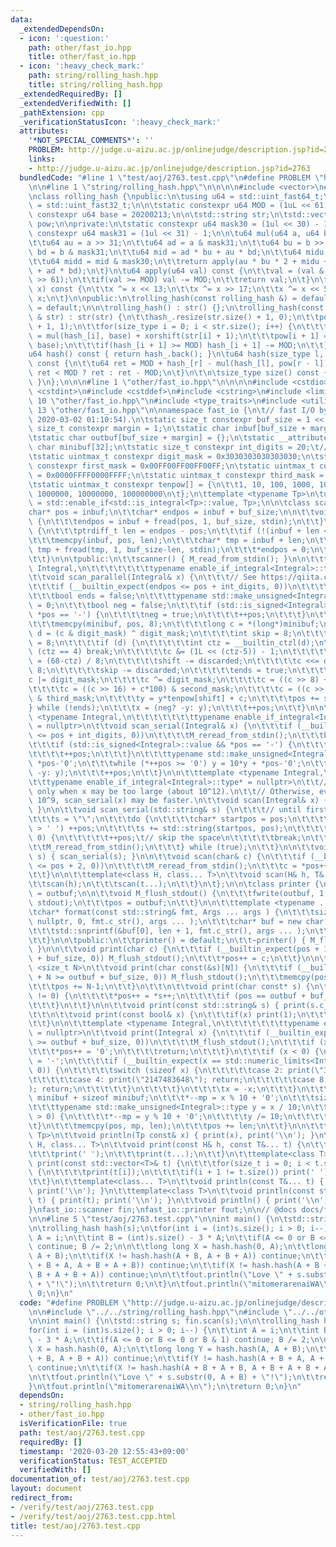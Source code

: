```yaml
---
data:
  _extendedDependsOn:
  - icon: ':question:'
    path: other/fast_io.hpp
    title: other/fast_io.hpp
  - icon: ':heavy_check_mark:'
    path: string/rolling_hash.hpp
    title: string/rolling_hash.hpp
  _extendedRequiredBy: []
  _extendedVerifiedWith: []
  _pathExtension: cpp
  _verificationStatusIcon: ':heavy_check_mark:'
  attributes:
    '*NOT_SPECIAL_COMMENTS*': ''
    PROBLEM: http://judge.u-aizu.ac.jp/onlinejudge/description.jsp?id=2763
    links:
    - http://judge.u-aizu.ac.jp/onlinejudge/description.jsp?id=2763
  bundledCode: "#line 1 \"test/aoj/2763.test.cpp\"\n#define PROBLEM \"http://judge.u-aizu.ac.jp/onlinejudge/description.jsp?id=2763\"\
    \n\n#line 1 \"string/rolling_hash.hpp\"\n\n\n\n#include <vector>\n#include <string>\n\
    \nclass rolling_hash {\npublic:\n\tusing u64 = std::uint_fast64_t;\n\tusing size_type\
    \ = std::uint_fast32_t;\n\n\tstatic constexpr u64 MOD = (1uL << 61) - 1;\n\tstatic\
    \ constexpr u64 base = 20200213;\n\n\tstd::string str;\n\tstd::vector<u64> hash_,\
    \ pow;\n\nprivate:\n\tstatic constexpr u64 mask30 = (1ul << 30) - 1;\n\tstatic\
    \ constexpr u64 mask31 = (1ul << 31) - 1;\n\n\tu64 mul(u64 a, u64 b) const {\n\
    \t\tu64 au = a >> 31;\n\t\tu64 ad = a & mask31;\n\t\tu64 bu = b >> 31;\n\t\tu64\
    \ bd = b & mask31;\n\t\tu64 mid = ad * bu + au * bd;\n\t\tu64 midu = mid >> 30;\n\
    \t\tu64 midd = mid & mask30;\n\t\treturn apply(au * bu * 2 + midu + (midd << 31)\
    \ + ad * bd);\n\t}\n\tu64 apply(u64 val) const {\n\t\tval = (val & MOD) + (val\
    \ >> 61);\n\t\tif(val >= MOD) val -= MOD;\n\t\treturn val;\n\t}\n\tsize_type xorshift(size_type\
    \ x) const {\n\t\tx ^= x << 13;\n\t\tx ^= x >> 17;\n\t\tx ^= x << 5;\n\t\treturn\
    \ x;\n\t}\n\npublic:\n\trolling_hash(const rolling_hash &) = default;\n\trolling_hash(rolling_hash&&)\
    \ = default;\n\n\trolling_hash() : str() {};\n\trolling_hash(const std::string\
    \ & str) : str(str) {\n\t\thash_.resize(str.size() + 1, 0);\n\t\tpow.resize(str.size()\
    \ + 1, 1);\n\t\tfor(size_type i = 0; i < str.size(); i++) {\n\t\t\thash_[i + 1]\
    \ = mul(hash_[i], base) + xorshift(str[i] + 1);\n\t\t\tpow[i + 1] = mul(pow[i],\
    \ base);\n\t\t\tif(hash_[i + 1] >= MOD) hash_[i + 1] -= MOD;\n\t\t}\n\t}\n\n\t\
    u64 hash() const { return hash_.back(); }\n\tu64 hash(size_type l, size_type r)\
    \ const {\n\t\tu64 ret = MOD + hash_[r] - mul(hash_[l], pow[r - l]);\n\t\treturn\
    \ ret < MOD ? ret : ret - MOD;\n\t}\n\t\n\tsize_type size() const { return str.size();\
    \ }\n};\n\n\n#line 1 \"other/fast_io.hpp\"\n\n\n\n#include <cstdio>\n#include\
    \ <cstdint>\n#include <cstddef>\n#include <cstring>\n#include <limits>\n#line\
    \ 10 \"other/fast_io.hpp\"\n#include <type_traits>\n#include <utility>\n#line\
    \ 13 \"other/fast_io.hpp\"\n\nnamespace fast_io {\n\t// fast I/O by rsk0315 (update:\
    \ 2020-03-02 01:10:54).\n\tstatic size_t constexpr buf_size = 1 << 17;\n\tstatic\
    \ size_t constexpr margin = 1;\n\tstatic char inbuf[buf_size + margin] = {};\n\
    \tstatic char outbuf[buf_size + margin] = {};\n\tstatic __attribute__((aligned(8)))\
    \ char minibuf[32];\n\tstatic size_t constexpr int_digits = 20;\t// 18446744073709551615\n\
    \tstatic uintmax_t constexpr digit_mask = 0x3030303030303030;\n\tstatic uintmax_t\
    \ constexpr first_mask = 0x00FF00FF00FF00FF;\n\tstatic uintmax_t constexpr second_mask\
    \ = 0x0000FFFF0000FFFF;\n\tstatic uintmax_t constexpr third_mask = 0x00000000FFFFFFFF;\n\
    \tstatic uintmax_t constexpr tenpow[] = {\n\t\t1, 10, 100, 1000, 10000, 100000,\
    \ 1000000, 10000000, 100000000\n\t};\n\ttemplate <typename Tp>\n\tusing enable_if_integral\
    \ = std::enable_if<std::is_integral<Tp>::value, Tp>;\n\n\tclass scanner {\n\t\t\
    char* pos = inbuf;\n\t\tchar* endpos = inbuf + buf_size;\n\n\t\tvoid M_read_from_stdin()\
    \ {\n\t\t\tendpos = inbuf + fread(pos, 1, buf_size, stdin);\n\t\t}\n\t\tvoid M_reread_from_stdin()\
    \ {\n\t\t\tptrdiff_t len = endpos - pos;\n\t\t\tif (!(inbuf + len <= pos)) return;\n\
    \t\t\tmemcpy(inbuf, pos, len);\n\t\t\tchar* tmp = inbuf + len;\n\t\t\tendpos =\
    \ tmp + fread(tmp, 1, buf_size-len, stdin);\n\t\t\t*endpos = 0;\n\t\t\tpos = inbuf;\n\
    \t\t}\n\n\tpublic:\n\t\tscanner() { M_read_from_stdin(); }\n\n\t\ttemplate <typename\
    \ Integral,\n\t\t\t\t\t\t\ttypename enable_if_integral<Integral>::type* = nullptr>\n\
    \t\tvoid scan_parallel(Integral& x) {\n\t\t\t// See https://qiita.com/rsk0315_h4x/items/17a9cb12e0de5fd918f4\n\
    \t\t\tif (__builtin_expect(endpos <= pos + int_digits, 0))\n\t\t\t\tM_reread_from_stdin();\n\
    \t\t\tbool ends = false;\n\t\t\ttypename std::make_unsigned<Integral>::type y\
    \ = 0;\n\t\t\tbool neg = false;\n\t\t\tif (std::is_signed<Integral>::value &&\
    \ *pos == '-') {\n\t\t\t\tneg = true;\n\t\t\t\t++pos;\n\t\t\t}\n\t\t\tdo {\n\t\
    \t\t\tmemcpy(minibuf, pos, 8);\n\t\t\t\tlong c = *(long*)minibuf;\n\t\t\t\tlong\
    \ d = (c & digit_mask) ^ digit_mask;\n\t\t\t\tint skip = 8;\n\t\t\t\tint shift\
    \ = 8;\n\t\t\t\tif (d) {\n\t\t\t\t\tint ctz = __builtin_ctzl(d);\n\t\t\t\t\tif\
    \ (ctz == 4) break;\n\t\t\t\t\tc &= (1L << (ctz-5)) - 1;\n\t\t\t\t\tint discarded\
    \ = (68-ctz) / 8;\n\t\t\t\t\tshift -= discarded;\n\t\t\t\t\tc <<= discarded *\
    \ 8;\n\t\t\t\t\tskip -= discarded;\n\t\t\t\t\tends = true;\n\t\t\t\t}\n\t\t\t\t\
    c |= digit_mask;\n\t\t\t\tc ^= digit_mask;\n\t\t\t\tc = ((c >> 8) + c*10) & first_mask;\n\
    \t\t\t\tc = ((c >> 16) + c*100) & second_mask;\n\t\t\t\tc = ((c >> 32) + c*10000)\
    \ & third_mask;\n\t\t\t\ty = y*tenpow[shift] + c;\n\t\t\t\tpos += skip;\n\t\t\t\
    } while (!ends);\n\t\t\tx = (neg? -y: y);\n\t\t\t++pos;\n\t\t}\n\n\t\ttemplate\
    \ <typename Integral,\n\t\t\t\t\t\t\ttypename enable_if_integral<Integral>::type*\
    \ = nullptr>\n\t\tvoid scan_serial(Integral& x) {\n\t\t\tif (__builtin_expect(endpos\
    \ <= pos + int_digits, 0))\n\t\t\t\tM_reread_from_stdin();\n\t\t\tbool neg = false;\n\
    \t\t\tif (std::is_signed<Integral>::value && *pos == '-') {\n\t\t\t\tneg = true;\n\
    \t\t\t\t++pos;\n\t\t\t}\n\t\t\ttypename std::make_unsigned<Integral>::type y =\
    \ *pos-'0';\n\t\t\twhile (*++pos >= '0') y = 10*y + *pos-'0';\n\t\t\tx = (neg?\
    \ -y: y);\n\t\t\t++pos;\n\t\t}\n\n\t\ttemplate <typename Integral,\n\t\t\t\t\t\
    \t\ttypename enable_if_integral<Integral>::type* = nullptr>\n\t\t// Use scan_parallel(x)\
    \ only when x may be too large (about 10^12).\n\t\t// Otherwise, even when x <=\
    \ 10^9, scan_serial(x) may be faster.\n\t\tvoid scan(Integral& x) { scan_parallel(x);\
    \ }\n\n\t\tvoid scan_serial(std::string& s) {\n\t\t\t// until first whitespace\n\
    \t\t\ts = \"\";\n\t\t\tdo {\n\t\t\t\tchar* startpos = pos;\n\t\t\t\twhile (*pos\
    \ > ' ') ++pos;\n\t\t\t\ts += std::string(startpos, pos);\n\t\t\t\tif (*pos !=\
    \ 0) {\n\t\t\t\t\t++pos;\t// skip the space\n\t\t\t\t\tbreak;\n\t\t\t\t}\n\t\t\
    \t\tM_reread_from_stdin();\n\t\t\t} while (true);\n\t\t}\n\n\t\tvoid scan(std::string&\
    \ s) { scan_serial(s); }\n\n\t\tvoid scan(char& c) {\n\t\t\tif (__builtin_expect(endpos\
    \ <= pos + 2, 0))\n\t\t\t\tM_reread_from_stdin();\n\t\t\tc = *pos++;\n\t\t\t++pos;\n\
    \t\t}\n\n\t\ttemplate<class H, class... T>\n\t\tvoid scan(H& h, T&... t) {\n\t\
    \t\tscan(h);\n\t\t\tscan(t...);\n\t\t}\n\t};\n\n\tclass printer {\n\t\tchar* pos\
    \ = outbuf;\n\n\t\tvoid M_flush_stdout() {\n\t\t\tfwrite(outbuf, 1, pos-outbuf,\
    \ stdout);\n\t\t\tpos = outbuf;\n\t\t}\n\n\t\ttemplate <typename ... Args>\n\t\
    \tchar* format(const std::string& fmt, Args ... args ) {\n\t\t\tsize_t len = std::snprintf(\
    \ nullptr, 0, fmt.c_str(), args ... );\n\t\t\tchar* buf = new char[len + 1];\n\
    \t\t\tstd::snprintf(&buf[0], len + 1, fmt.c_str(), args ... );\n\t\t\treturn std::move(buf);\n\
    \t\t}\n\n\tpublic:\n\t\tprinter() = default;\n\t\t~printer() { M_flush_stdout();\
    \ }\n\n\t\tvoid print(char c) {\n\t\t\tif (__builtin_expect(pos + 1 >= outbuf\
    \ + buf_size, 0)) M_flush_stdout();\n\t\t\t*pos++ = c;\n\t\t}\n\n\t\ttemplate\
    \ <size_t N>\n\t\tvoid print(char const(&s)[N]) {\n\t\t\tif (__builtin_expect(pos\
    \ + N >= outbuf + buf_size, 0)) M_flush_stdout();\n\t\t\tmemcpy(pos, s, N-1);\n\
    \t\t\tpos += N-1;\n\t\t}\n\t\t\n\t\tvoid print(char const* s) {\n\t\t\twhile (*s\
    \ != 0) {\n\t\t\t\t*pos++ = *s++;\n\t\t\t\tif (pos == outbuf + buf_size) M_flush_stdout();\n\
    \t\t\t}\n\t\t}\n\n\t\tvoid print(const std::string& s) { print(s.c_str()); }\n\
    \t\t\n\t\tvoid print(const bool& x) {\n\t\t\tif(x) print(1);\n\t\t\telse print(0);\n\
    \t\t}\n\n\t\ttemplate <typename Integral,\n\t\t\t\t\t\t\ttypename enable_if_integral<Integral>::type*\
    \ = nullptr>\n\t\tvoid print(Integral x) {\n\t\t\tif (__builtin_expect(pos + int_digits\
    \ >= outbuf + buf_size, 0))\n\t\t\t\tM_flush_stdout();\n\t\t\tif (x == 0) {\n\t\
    \t\t\t*pos++ = '0';\n\t\t\t\treturn;\n\t\t\t}\n\t\t\tif (x < 0) {\n\t\t\t\t*pos++\
    \ = '-';\n\t\t\t\tif (__builtin_expect(x == std::numeric_limits<Integral>::min(),\
    \ 0)) {\n\t\t\t\t\tswitch (sizeof x) {\n\t\t\t\t\tcase 2: print(\"32768\"); return;\n\
    \t\t\t\t\tcase 4: print(\"2147483648\"); return;\n\t\t\t\t\tcase 8: print(\"9223372036854775808\"\
    ); return;\n\t\t\t\t\t}\n\t\t\t\t}\n\t\t\t\tx = -x;\n\t\t\t}\n\t\t\tchar* mp =\
    \ minibuf + sizeof minibuf;\n\t\t\t*--mp = x % 10 + '0';\n\t\t\tsize_t len = 1;\n\
    \t\t\ttypename std::make_unsigned<Integral>::type y = x / 10;\n\t\t\twhile (y\
    \ > 0) {\n\t\t\t\t*--mp = y % 10 + '0';\n\t\t\t\ty /= 10;\n\t\t\t\t++len;\n\t\t\
    \t}\n\t\t\tmemcpy(pos, mp, len);\n\t\t\tpos += len;\n\t\t}\n\n\t\ttemplate <typename\
    \ Tp>\n\t\tvoid println(Tp const& x) { print(x), print('\\n'); }\n\t\t\n\t\ttemplate<class\
    \ H, class... T>\n\t\tvoid print(const H& h, const T&... t) {\n\t\t\tprint(h);\n\
    \t\t\tprint(' ');\n\t\t\tprint(t...);\n\t\t}\n\t\ttemplate<class T>\n\t\tvoid\
    \ print(const std::vector<T>& t) {\n\t\t\tfor(size_t i = 0; i < t.size(); i++)\
    \ {\n\t\t\t\tprint(t[i]);\n\t\t\t\tif(i + 1 != t.size()) print(' ');\n\t\t\t}\n\
    \t\t}\n\t\ttemplate<class... T>\n\t\tvoid println(const T&... t) { print(t...);\
    \ print('\\n'); }\n\t\ttemplate<class T>\n\t\tvoid println(const std::vector<T>&\
    \ t) { print(t); print('\\n'); }\n\t\tvoid println() { print('\\n'); }\n\t};\n\
    }\nfast_io::scanner fin;\nfast_io::printer fout;\n\n// @docs docs/fast_io.md\n\
    \n\n#line 5 \"test/aoj/2763.test.cpp\"\n\nint main() {\n\tstd::string s; fin.scan(s);\n\
    \n\trolling_hash hash(s);\n\tfor(int i = (int)s.size(); i > 0; i--) {\n\t\tint\
    \ A = i;\n\t\tint B = (int)s.size() - 3 * A;\n\t\tif(A <= 0 or B <= 0 or B & 1)\
    \ continue; B /= 2;\n\n\t\tlong long X = hash.hash(0, A);\n\t\tlong long Y = hash.hash(A,\
    \ A + B);\n\t\tif(X != hash.hash(A + B, A + B + A)) continue;\n\t\tif(Y != hash.hash(A\
    \ + B + A, A + B + A + B)) continue;\n\t\tif(X != hash.hash(A + B + A + B, A +\
    \ B + A + B + A)) continue;\n\n\t\tfout.println(\"Love \" + s.substr(0, A + B)\
    \ + \"!\");\n\t\treturn 0;\n\t}\n\tfout.println(\"mitomerarenaiWA\\n\");\n\treturn\
    \ 0;\n}\n"
  code: "#define PROBLEM \"http://judge.u-aizu.ac.jp/onlinejudge/description.jsp?id=2763\"\
    \n\n#include \"../../string/rolling_hash.hpp\"\n#include \"../../other/fast_io.hpp\"\
    \n\nint main() {\n\tstd::string s; fin.scan(s);\n\n\trolling_hash hash(s);\n\t\
    for(int i = (int)s.size(); i > 0; i--) {\n\t\tint A = i;\n\t\tint B = (int)s.size()\
    \ - 3 * A;\n\t\tif(A <= 0 or B <= 0 or B & 1) continue; B /= 2;\n\n\t\tlong long\
    \ X = hash.hash(0, A);\n\t\tlong long Y = hash.hash(A, A + B);\n\t\tif(X != hash.hash(A\
    \ + B, A + B + A)) continue;\n\t\tif(Y != hash.hash(A + B + A, A + B + A + B))\
    \ continue;\n\t\tif(X != hash.hash(A + B + A + B, A + B + A + B + A)) continue;\n\
    \n\t\tfout.println(\"Love \" + s.substr(0, A + B) + \"!\");\n\t\treturn 0;\n\t\
    }\n\tfout.println(\"mitomerarenaiWA\\n\");\n\treturn 0;\n}\n"
  dependsOn:
  - string/rolling_hash.hpp
  - other/fast_io.hpp
  isVerificationFile: true
  path: test/aoj/2763.test.cpp
  requiredBy: []
  timestamp: '2020-03-20 12:55:43+09:00'
  verificationStatus: TEST_ACCEPTED
  verifiedWith: []
documentation_of: test/aoj/2763.test.cpp
layout: document
redirect_from:
- /verify/test/aoj/2763.test.cpp
- /verify/test/aoj/2763.test.cpp.html
title: test/aoj/2763.test.cpp
---
```

